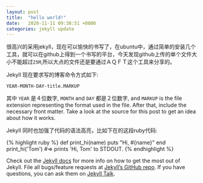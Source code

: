```yaml
---
layout: post
title:  "hello world!"
date:   2020-11-11 09:38:51 +0800
categories: jekyll update
---
```

很高兴的采用jekyll，现在可以愉快的书写了，在ubuntu中，通过简单的安装几个工具，就可以在github上得到一个书写的平台，今天发现github上传的单个文件大小不能超过`25M`,所以大点的文件还是要通过ＡＱＦＴ这个工具来分享的。

Jekyll 现在要求写的博客命令方式如下:

`YEAR-MONTH-DAY-title.MARKUP`

其中 `YEAR` 是４位数字, `MONTH` and `DAY` 都是２位数字, and `MARKUP` is the file extension representing the format used in the file. After that, include the necessary front matter. Take a look at the source for this post to get an idea about how it works.

Jekyll 同时也加强了代码的语法高亮，比如下在的这段ruby代码:

{% highlight ruby %}
def print_hi(name)
  puts "Hi, #{name}"
end
print_hi('Tom')
#=> prints 'Hi, Tom' to STDOUT.
{% endhighlight %}

Check out the [Jekyll docs][jekyll-docs] for more info on how to get the most out of Jekyll. File all bugs/feature requests at [Jekyll’s GitHub repo][jekyll-gh]. If you have questions, you can ask them on [Jekyll Talk][jekyll-talk].

[jekyll-docs]: https://jekyllrb.com/docs/home
[jekyll-gh]:   https://github.com/jekyll/jekyll
[jekyll-talk]: https://talk.jekyllrb.com/
